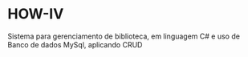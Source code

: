 # HOW-IV
Sistema para gerenciamento de biblioteca, em linguagem C# e uso de Banco de dados MySql, aplicando CRUD
